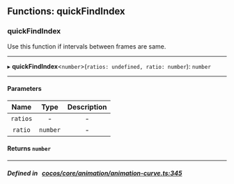 ## Functions: quickFindIndex

### quickFindIndex

Use this function if intervals between frames are same.
___
▸ **quickFindIndex**<`number`\>(`ratios: undefined, ratio: number`): `number`
___


#### Parameters

| Name | Type | Description |
| :------: | :------: | :------: |
| `ratios` | - | - |
| `ratio` | `number` | - |

#### Returns `number` 
___


##### Defined in &nbsp;   [cocos/core/animation/animation-curve.ts:345](https://github.com/cocos-creator/engine/blob/c7bf6b8a9/cocos/core/animation/animation-curve.ts#L345)&nbsp;
